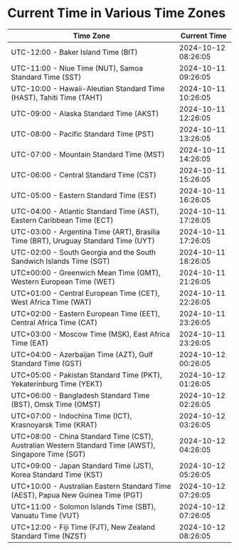 # Current Time in Various Time Zones

| Time Zone | Current Time |
|-----------|--------------|
| UTC-12:00 - Baker Island Time (BIT) | 2024-10-12 08:26:05 |
| UTC-11:00 - Niue Time (NUT), Samoa Standard Time (SST) | 2024-10-11 09:26:05 |
| UTC-10:00 - Hawaii-Aleutian Standard Time (HAST), Tahiti Time (TAHT) | 2024-10-11 10:26:05 |
| UTC-09:00 - Alaska Standard Time (AKST) | 2024-10-11 12:26:05 |
| UTC-08:00 - Pacific Standard Time (PST) | 2024-10-11 13:26:05 |
| UTC-07:00 - Mountain Standard Time (MST) | 2024-10-11 14:26:05 |
| UTC-06:00 - Central Standard Time (CST) | 2024-10-11 15:26:05 |
| UTC-05:00 - Eastern Standard Time (EST) | 2024-10-11 16:26:05 |
| UTC-04:00 - Atlantic Standard Time (AST), Eastern Caribbean Time (ECT) | 2024-10-11 17:26:05 |
| UTC-03:00 - Argentina Time (ART), Brasília Time (BRT), Uruguay Standard Time (UYT) | 2024-10-11 17:26:05 |
| UTC-02:00 - South Georgia and the South Sandwich Islands Time (SGT) | 2024-10-11 18:26:05 |
| UTC±00:00 - Greenwich Mean Time (GMT), Western European Time (WET) | 2024-10-11 21:26:05 |
| UTC+01:00 - Central European Time (CET), West Africa Time (WAT) | 2024-10-11 22:26:05 |
| UTC+02:00 - Eastern European Time (EET), Central Africa Time (CAT) | 2024-10-11 23:26:05 |
| UTC+03:00 - Moscow Time (MSK), East Africa Time (EAT) | 2024-10-11 23:26:05 |
| UTC+04:00 - Azerbaijan Time (AZT), Gulf Standard Time (GST) | 2024-10-12 00:26:05 |
| UTC+05:00 - Pakistan Standard Time (PKT), Yekaterinburg Time (YEKT) | 2024-10-12 01:26:05 |
| UTC+06:00 - Bangladesh Standard Time (BST), Omsk Time (OMST) | 2024-10-12 02:26:05 |
| UTC+07:00 - Indochina Time (ICT), Krasnoyarsk Time (KRAT) | 2024-10-12 03:26:05 |
| UTC+08:00 - China Standard Time (CST), Australian Western Standard Time (AWST), Singapore Time (SGT) | 2024-10-12 04:26:05 |
| UTC+09:00 - Japan Standard Time (JST), Korea Standard Time (KST) | 2024-10-12 05:26:05 |
| UTC+10:00 - Australian Eastern Standard Time (AEST), Papua New Guinea Time (PGT) | 2024-10-12 07:26:05 |
| UTC+11:00 - Solomon Islands Time (SBT), Vanuatu Time (VUT) | 2024-10-12 07:26:05 |
| UTC+12:00 - Fiji Time (FJT), New Zealand Standard Time (NZST) | 2024-10-12 08:26:05 |
